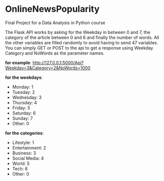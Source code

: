 # OnlineNewsPopularity
Final Project for a Data Analysis in Python course

The Flask API works by asking for the Weekday in between 0 and 7, the category of the article between 0 and 6 and finally the number of words. All the other variables are filled randomly to avoid having to send 47 variables.
You can simply GET or POST to the api to get a response using Weekday Category and NoWords as the parameter names.

**for example**:
http://127.0.0.1:5000/Api?Weekday=3&Category=2&NoWords=1000

**for the weekdays**:
- Monday: 1
- Tuesday: 2
- Wednesday: 3
- Thursday: 4
- Friday: 5
- Saturday: 6
- Sunday: 7
- Other: 0

**for the categories**:
- Lifestyle: 1
- Entertainment: 2
- Business: 3
- Social Media: 4
- World: 5
- Tech: 6
- Other: 0
